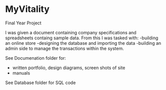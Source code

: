 # MyVitality
Final Year Project

I was given a document containing company specifications and spreadsheets containg sample data.
From this I was tasked with:
-building an online store
-designing the database and importing the data
-building an admin side to manage the transactions within the system.

See Documenation folder for:
- written portfolio, design diagrams, screen shots of site
- manuals

See Database folder for SQL code 
